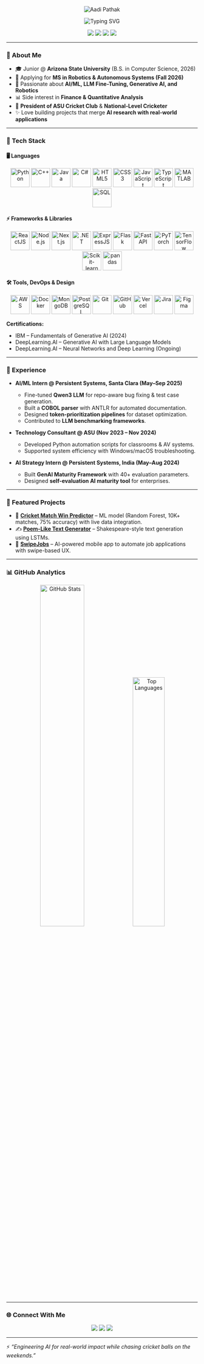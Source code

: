 <p align="center">
  <img src="https://svg-banners.vercel.app/api?type=neon&text1=Aadi%20Pathak&width=800&height=150" alt="Aadi Pathak"/>
</p>


<!-- Typing Animation -->
<p align="center">
  <img src="https://readme-typing-svg.herokuapp.com?font=Orbitron&size=28&duration=3000&pause=1000&color=FF6F00&center=true&vCenter=true&width=650&lines=AI%2FML+Engineer+in+the+Making;Robotics+%26+LLM+Fine-Tuning+Enthusiast;National+Level+Cricketer+🏏;Building+the+Future+with+Code+🤖" alt="Typing SVG"/>
</p>

<!-- Interest Badges -->
<p align="center">
  <img src="https://img.shields.io/badge/Artificial%20Intelligence-%2300C7B7.svg?&style=for-the-badge&logo=TensorFlow&logoColor=white"/>
  <img src="https://img.shields.io/badge/Robotics-%2376B900.svg?&style=for-the-badge&logo=ROS&logoColor=white"/>
  <img src="https://img.shields.io/badge/Machine%20Learning-%23FF6F00.svg?&style=for-the-badge&logo=PyTorch&logoColor=white"/>
  <img src="https://img.shields.io/badge/Cricket-%23FF4500.svg?&style=for-the-badge&logoColor=white"/>
</p>

---

### 🌟 About Me  
- 🎓 Junior @ **Arizona State University** (B.S. in Computer Science, 2026)  
- 🚀 Applying for **MS in Robotics & Autonomous Systems (Fall 2026)**  
- 🤖 Passionate about **AI/ML, LLM Fine-Tuning, Generative AI, and Robotics**  
- 📊 Side interest in **Finance & Quantitative Analysis**  
- 🏏 **President of ASU Cricket Club** & **National-Level Cricketer**  
- ✨ Love building projects that merge **AI research with real-world applications**  

---

### 🚀 Tech Stack  

#### 🖥️ Languages  
<p align="center">
  <a href="https://www.python.org/" target="_blank"><img src="https://skillicons.dev/icons?i=python" width="50" title="Python"/></a>
  <a href="https://isocpp.org/" target="_blank"><img src="https://skillicons.dev/icons?i=cpp" width="50" title="C++"/></a>
  <a href="https://www.java.com/" target="_blank"><img src="https://skillicons.dev/icons?i=java" width="50" title="Java"/></a>
  <a href="https://learn.microsoft.com/en-us/dotnet/csharp/" target="_blank"><img src="https://skillicons.dev/icons?i=cs" width="50" title="C#"/></a>
  <a href="https://developer.mozilla.org/en-US/docs/Web/HTML" target="_blank"><img src="https://skillicons.dev/icons?i=html" width="50" title="HTML5"/></a>
  <a href="https://developer.mozilla.org/en-US/docs/Web/CSS" target="_blank"><img src="https://skillicons.dev/icons?i=css" width="50" title="CSS3"/></a>
  <a href="https://developer.mozilla.org/en-US/docs/Web/JavaScript" target="_blank"><img src="https://skillicons.dev/icons?i=js" width="50" title="JavaScript"/></a>
  <a href="https://www.typescriptlang.org/" target="_blank"><img src="https://skillicons.dev/icons?i=ts" width="50" title="TypeScript"/></a>
  <a href="https://www.mathworks.com/products/matlab.html" target="_blank"><img src="https://skillicons.dev/icons?i=matlab" width="50" title="MATLAB"/></a>
  <a href="https://www.mysql.com/" target="_blank"><img src="https://skillicons.dev/icons?i=mysql" width="50" title="SQL"/></a>
</p>  

#### ⚡ Frameworks & Libraries  
<p align="center">
  <a href="https://react.dev/" target="_blank"><img src="https://skillicons.dev/icons?i=react" width="50" title="ReactJS"/></a>
  <a href="https://nodejs.org/" target="_blank"><img src="https://skillicons.dev/icons?i=nodejs" width="50" title="Node.js"/></a>
  <a href="https://nextjs.org/" target="_blank"><img src="https://skillicons.dev/icons?i=nextjs" width="50" title="Next.js"/></a>
  <a href="https://dotnet.microsoft.com/" target="_blank"><img src="https://skillicons.dev/icons?i=dotnet" width="50" title=".NET"/></a>
  <a href="https://expressjs.com/" target="_blank"><img src="https://skillicons.dev/icons?i=express" width="50" title="ExpressJS"/></a>
  <a href="https://flask.palletsprojects.com/" target="_blank"><img src="https://skillicons.dev/icons?i=flask" width="50" title="Flask"/></a>
  <a href="https://fastapi.tiangolo.com/" target="_blank"><img src="https://skillicons.dev/icons?i=fastapi" width="50" title="FastAPI"/></a>
  <a href="https://pytorch.org/" target="_blank"><img src="https://skillicons.dev/icons?i=pytorch" width="50" title="PyTorch"/></a>
  <a href="https://www.tensorflow.org/" target="_blank"><img src="https://skillicons.dev/icons?i=tensorflow" width="50" title="TensorFlow"/></a>
  <a href="https://scikit-learn.org/" target="_blank"><img src="https://skillicons.dev/icons?i=scikitlearn" width="50" title="Scikit-learn"/></a>
  <a href="https://pandas.pydata.org/" target="_blank"><img src="https://skillicons.dev/icons?i=pandas" width="50" title="pandas"/></a>
</p>  

#### 🛠️ Tools, DevOps & Design  
<p align="center">
  <a href="https://aws.amazon.com/" target="_blank"><img src="https://skillicons.dev/icons?i=aws" width="50" title="AWS"/></a>
  <a href="https://www.docker.com/" target="_blank"><img src="https://skillicons.dev/icons?i=docker" width="50" title="Docker"/></a>
  <a href="https://www.mongodb.com/" target="_blank"><img src="https://skillicons.dev/icons?i=mongodb" width="50" title="MongoDB"/></a>
  <a href="https://www.postgresql.org/" target="_blank"><img src="https://skillicons.dev/icons?i=postgresql" width="50" title="PostgreSQL"/></a>
  <a href="https://git-scm.com/" target="_blank"><img src="https://skillicons.dev/icons?i=git" width="50" title="Git"/></a>
  <a href="https://github.com/" target="_blank"><img src="https://skillicons.dev/icons?i=github" width="50" title="GitHub"/></a>
  <a href="https://vercel.com/" target="_blank"><img src="https://skillicons.dev/icons?i=vercel" width="50" title="Vercel"/></a>
  <a href="https://www.atlassian.com/software/jira" target="_blank"><img src="https://cdn.jsdelivr.net/gh/devicons/devicon/icons/jira/jira-original.svg" width="50" title="Jira"/></a>
  <a href="https://www.figma.com/" target="_blank"><img src="https://skillicons.dev/icons?i=figma" width="50" title="Figma"/></a>
</p>  




**Certifications:**  
- IBM – Fundamentals of Generative AI (2024)  
- DeepLearning.AI – Generative AI with Large Language Models  
- DeepLearning.AI – Neural Networks and Deep Learning (Ongoing)  

---

### 💼 Experience  
- **AI/ML Intern @ Persistent Systems, Santa Clara (May–Sep 2025)**  
   - Fine-tuned **Qwen3 LLM** for repo-aware bug fixing & test case generation.  
   - Built a **COBOL parser** with ANTLR for automated documentation.  
   - Designed **token-prioritization pipelines** for dataset optimization.  
   - Contributed to **LLM benchmarking frameworks**.  

- **Technology Consultant @ ASU (Nov 2023 – Nov 2024)**  
   - Developed Python automation scripts for classrooms & AV systems.  
   - Supported system efficiency with Windows/macOS troubleshooting.  

- **AI Strategy Intern @ Persistent Systems, India (May–Aug 2024)**  
   - Built **GenAI Maturity Framework** with 40+ evaluation parameters.  
   - Designed **self-evaluation AI maturity tool** for enterprises.  

---

### 🚀 Featured Projects  
- 🏏 [**Cricket Match Win Predictor**](https://github.com/AadiPathak23/Cricket-Win-Predictor) – ML model (Random Forest, 10K+ matches, 75% accuracy) with live data integration.  
- ✍️ [**Poem-Like Text Generator**](https://github.com/AadiPathak23/Poem-generator) – Shakespeare-style text generation using LSTMs.  
- 💼 [**SwipeJobs**](https://github.com/AadiPathak23/SwipeJobs-) – AI-powered mobile app to automate job applications with swipe-based UX.  

---

### 📊 GitHub Analytics  

<p align="center">
  <img src="https://github-readme-stats.vercel.app/api?username=AadiPathak23&show_icons=true&theme=tokyonight&hide_border=true&count_private=true" alt="GitHub Stats" width="48%"/>
  <img src="https://github-readme-stats.vercel.app/api/top-langs/?username=AadiPathak23&layout=compact&theme=tokyonight&hide_border=true" alt="Top Languages" width="41%"/>
</p>


---

### 🌐 Connect With Me  
<p align="center">
  <a href="https://www.linkedin.com/in/aadipathak/"><img src="https://img.shields.io/badge/-LinkedIn-blue?style=for-the-badge&logo=Linkedin"/></a>
  <a href="mailto:apatha29@asu.edu"><img src="https://img.shields.io/badge/-Email-red?style=for-the-badge&logo=gmail&logoColor=white"/></a>
  <a href="https://github.com/AadiPathak23"><img src="https://img.shields.io/badge/-GitHub-black?style=for-the-badge&logo=github"/></a>
</p>

---

⚡ *“Engineering AI for real-world impact while chasing cricket balls on the weekends.”*
